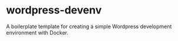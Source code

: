 # wordpress-devenv
A boilerplate template for creating a simple Wordpress development environment with Docker.
